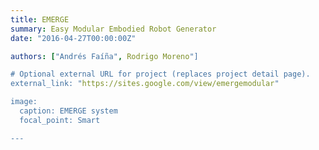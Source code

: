 ```yaml
---
title: EMERGE
summary: Easy Modular Embodied Robot Generator
date: "2016-04-27T00:00:00Z"

authors: ["Andrés Faíña", Rodrigo Moreno"]

# Optional external URL for project (replaces project detail page).
external_link: "https://sites.google.com/view/emergemodular"

image:
  caption: EMERGE system
  focal_point: Smart

---
```

